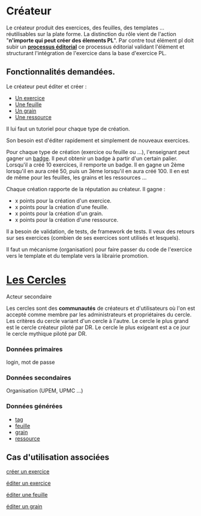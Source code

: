 # Créateur

Le créateur produit des exercices, des feuilles, des templates ... réutilisables sur la plate forme.
La distinction du rôle vient de l'action "**n'importe qui peut créer des élements PL**".
Par contre tout élément pl doit subir un **[processus éditorial](../concept/edition.md)** ce processus éditorial validant l'élément et structurant l'intégration de l'exercice dans la base d'exercice PL.


## Fonctionnalités demandées.

Le créateur peut éditer et créer :
* [Un exercice](../concept/exercice.md)
* [Une feuille](../concept/feuille.md)
* [Un grain](../concept/grain.md)
* [Une ressource](../concept/ressource.md)

Il lui faut un tutoriel pour chaque type de création.

Son besoin est d'éditer rapidement et simplement de nouveaux exercices.

Pour chaque type de création (exercice ou feuille ou ...), l'enseignant peut gagner un [badge](../concept/badge.md). Il peut obtenir un badge à partir d'un certain palier.
Lorsqu'il a créé 10 exercices, il remporte un badge.
Il en gagne un 2ème lorsqu'il en aura créé 50, puis un 3ème lorsqu'il en aura créé 100.
Il en est de même pour les feuilles, les grains et les ressources ...

Chaque création rapporte de la réputation au créateur.
Il gagne :
* x points pour la création d'un exercice.
* x points pour la création d'une feuille.
* x points pour la création d'un grain.
* x points pour la création d'une ressource.

Il a besoin de validation, de tests, de framework de tests. Il veux des retours sur ses exercices (combien de ses exercices sont utilisés et lesquels).

Il faut un mécanisme (organisation) pour faire passer du code de l'exercice vers le template et du template vers la librairie promotion.


# [Les Cercles](../concept/cercle.md)

Acteur secondaire

Les cercles sont des **communautés** de créateurs et d'utilisateurs où l'on est accepté comme membre par les administrateurs et propriétaires du cercle.
Les critères du cercle variant d'un cercle à l'autre.
Le cercle le plus grand est le cercle créateur piloté par DR. Le cercle le plus exigeant est a ce jour le cercle mythique piloté par DR.

### Données primaires

login, mot de passe

### Données secondaires

Organisation (UPEM, UPMC ...)

### Données générées

* [tag](../concept/tag.md)
* [feuille](../concept/feuille.md)
* [grain](../concept/grain.md)
* [ressource](../concept/ressource.md)

## Cas d'utilisation associées

[créer un exercice](../casutilisation/createur/createexercice.md)

[éditer un exercice](../casutilisation/createur/editerexercice.md)

[éditer une feuille](../casutilisation/createur/editerfeuille.md)

[éditer un grain](../casutilisation/createur/editergrain.md)

<!--- Author : Hugo Validator : name -->

